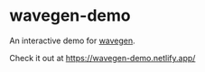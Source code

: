 # wavegen-demo 

An interactive demo for [wavegen](https://github.com/spitfire05/wavegen-rs).

Check it out at https://wavegen-demo.netlify.app/